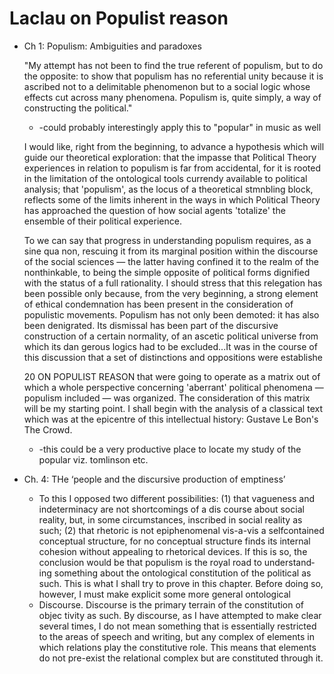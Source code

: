 # Laclau on Populist reason

- Ch 1: Populism: Ambiguities and paradoxes
    
    "My attempt has not been to find the true referent of populism, but to do the opposite: to show that populism has no referential unity because it is ascribed not to a delimitable phenomenon but to a social logic whose effects cut across many phenomena. Populism is, quite simply, a way of constructing the political."
    
    - -could probably interestingly apply this to "popular" in music as well
    
    I would like, right from the beginning, to advance a hypothesis which will guide our theoretical exploration: that the impasse that Political Theory experiences in relation to populism is far from accidental, for it is rooted in the limitation of the ontological tools currendy available to political analysis; that 'populism', as the locus of a theoretical stmnbling block, reflects some of the limits inherent in the ways in which Political Theory has approached the question of how social agents 'totalize' the ensemble of their political experience.
    
    To we can say that progress in understanding populism requires, as a sine qua non, rescuing it from its marginal position within the discourse of the social sciences — the latter having confined it to the realm of the nonthinkable, to being the simple opposite of political forms dignified with the status of a full rationality. I should stress that this relegation has been possible only because, from the very beginning, a strong element of ethical condemnation has been present in the consideration of populistic movements. Populism has not only been demoted: it has also been denigrated. Its dismissal has been part of the discursive construction of a certain normality, of an ascetic political universe from which its dan­ gerous logics had to be excluded...It was in the course of this discussion that a set of distinctions and oppositions were establishe
    
    20 ON POPULIST REASON that were going to operate as a matrix out of which a whole perspective concerning 'aberrant' political phenomena — populism included — was organized. The consideration of this matrix will be my starting point. I shall begin with the analysis of a classical text which was at the epicentre of this intellectual history: Gustave Le Bon's The Crowd.
    
    - -this could be a very productive place to locate my study of the popular viz. tomlinson etc.
- Ch. 4: THe ‘people and the discursive production of emptiness’
    - To this I opposed two different possibilities: (1) that vagueness and indeterminacy are not shortcomings of a dis­ course about social reality, but, in some circumstances, inscribed in social reality as such; (2) that rhetoric is not epiphenomenal vis-a-vis a selfcontained conceptual structure, for no conceptual structure finds its internal cohesion without appealing to rhetorical devices. If this is so, the conclusion would be that populism is the royal road to understand­ ing something about the ontological constitution of the political as such. This is what I shall try to prove in this chapter. Before doing so, however, I must make explicit some more general ontological
    - Discourse. Discourse is the primary terrain of the constitution of objec­ tivity as such. By discourse, as I have attempted to make clear several times, I do not mean something that is essentially restricted to the areas of speech and writing, but any complex of elements in which relations play the constitutive role. This means that elements do not pre-exist the relational complex but are constituted through it.